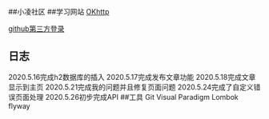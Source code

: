 ##小凌社区
##学习网站
[OKhttp](https://square.github.io/okhttp/)

[github第三方登录](https://developer.github.com/apps/building-oauth-apps/authorizing-oauth-apps/)
## 日志
2020.5.16完成h2数据库的插入
2020.5.17完成发布文章功能
2020.5.18完成文章显示到主页
2020.5.21完成我的问题并且修复页面问题
2020.5.24完成了自定义错误页面处理
2020.5.26初步完成API
##工具
Git 
Visual Paradigm
Lombok
flyway
